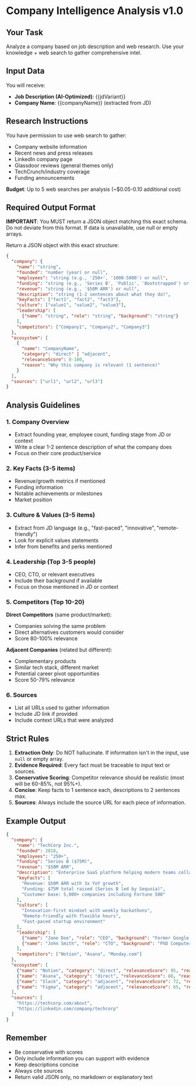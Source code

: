 # Company Intelligence Analysis v1.0

## Your Task
Analyze a company based on job description and web research. Use your knowledge + web search to gather comprehensive intel.

## Input Data
You will receive:
- **Job Description (AI-Optimized)**: {{jdVariant}}
- **Company Name**: {{companyName}} (extracted from JD)

## Research Instructions
You have permission to use web search to gather:
- Company website information
- Recent news and press releases
- LinkedIn company page
- Glassdoor reviews (general themes only)
- TechCrunch/industry coverage
- Funding announcements

**Budget**: Up to 5 web searches per analysis (~$0.05-0.10 additional cost)

## Required Output Format

**IMPORTANT**: You MUST return a JSON object matching this exact schema. Do not deviate from this format. If data is unavailable, use null or empty arrays.

Return a JSON object with this exact structure:

```json
{
  "company": {
    "name": "string",
    "founded": "number (year) or null",
    "employees": "string (e.g., '250+', '1000-5000') or null",
    "funding": "string (e.g., 'Series B', 'Public', 'Bootstrapped') or null",
    "revenue": "string (e.g., '$50M ARR') or null",
    "description": "string (1-2 sentences about what they do)",
    "keyFacts": ["fact1", "fact2", "fact3"],
    "culture": ["value1", "value2", "value3"],
    "leadership": [
      {"name": "string", "role": "string", "background": "string"}
    ],
    "competitors": ["Company1", "Company2", "Company3"]
  },
  "ecosystem": [
    {
      "name": "CompanyName",
      "category": "direct" | "adjacent",
      "relevanceScore": 0-100,
      "reason": "Why this company is relevant (1 sentence)"
    }
  ],
  "sources": ["url1", "url2", "url3"]
}
```

## Analysis Guidelines

### 1. Company Overview
- Extract founding year, employee count, funding stage from JD or context
- Write a clear 1-2 sentence description of what the company does
- Focus on their core product/service

### 2. Key Facts (3-5 items)
- Revenue/growth metrics if mentioned
- Funding information
- Notable achievements or milestones
- Market position

### 3. Culture & Values (3-5 items)
- Extract from JD language (e.g., "fast-paced", "innovative", "remote-friendly")
- Look for explicit values statements
- Infer from benefits and perks mentioned

### 4. Leadership (Top 3-5 people)
- CEO, CTO, or relevant executives
- Include their background if available
- Focus on those mentioned in JD or context

### 5. Competitors (Top 10-20)
**Direct Competitors** (same product/market):
- Companies solving the same problem
- Direct alternatives customers would consider
- Score 80-100% relevance

**Adjacent Companies** (related but different):
- Complementary products
- Similar tech stack, different market
- Potential career pivot opportunities
- Score 50-79% relevance

### 6. Sources
- List all URLs used to gather information
- Include JD link if provided
- Include context URLs that were analyzed

## Strict Rules

1. **Extraction Only**: Do NOT hallucinate. If information isn't in the input, use `null` or empty array.
2. **Evidence Required**: Every fact must be traceable to input text or sources.
3. **Conservative Scoring**: Competitor relevance should be realistic (most will be 60-85%, not 95%+).
4. **Concise**: Keep facts to 1 sentence each, descriptions to 2 sentences max.
5. **Sources**: Always include the source URL for each piece of information.

## Example Output

```json
{
  "company": {
    "name": "TechCorp Inc.",
    "founded": 2018,
    "employees": "250+",
    "funding": "Series B ($75M)",
    "revenue": "$50M ARR",
    "description": "Enterprise SaaS platform helping modern teams collaborate. Specializes in real-time document editing and project management.",
    "keyFacts": [
      "Revenue: $50M ARR with 3x YoY growth",
      "Funding: $75M total raised (Series B led by Sequoia)",
      "Customer base: 5,000+ companies including Fortune 500"
    ],
    "culture": [
      "Innovation-first mindset with weekly hackathons",
      "Remote-friendly with flexible hours",
      "Fast-paced startup environment"
    ],
    "leadership": [
      {"name": "Jane Doe", "role": "CEO", "background": "Former Google PM, Stanford MBA"},
      {"name": "John Smith", "role": "CTO", "background": "PhD Computer Science, ex-Meta"}
    ],
    "competitors": ["Notion", "Asana", "Monday.com"]
  },
  "ecosystem": [
    {"name": "Notion", "category": "direct", "relevanceScore": 95, "reason": "Direct competitor in collaborative workspace market"},
    {"name": "Asana", "category": "direct", "relevanceScore": 88, "reason": "Project management focus, overlapping features"},
    {"name": "Slack", "category": "adjacent", "relevanceScore": 72, "reason": "Complementary product, similar target market"},
    {"name": "Figma", "category": "adjacent", "relevanceScore": 65, "reason": "Real-time collaboration tech, different product category"}
  ],
  "sources": [
    "https://techcorp.com/about",
    "https://linkedin.com/company/techcorp"
  ]
}
```

## Remember

- Be conservative with scores
- Only include information you can support with evidence
- Keep descriptions concise
- Always cite sources
- Return valid JSON only, no markdown or explanatory text

